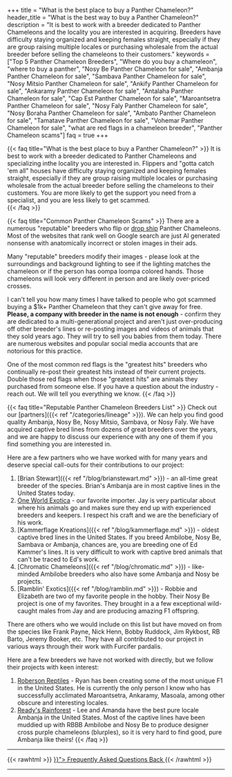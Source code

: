 +++
title = "What is the best place to buy a Panther Chameleon?"
header_title = "What is the best way to buy a Panther Chameleon?"
description = "It is best to work with a breeder dedicated to Panther Chameleons and the locality you are interested in acquiring. Breeders have difficulty staying organized and keeping females straight, especially if they are group raising multiple locales or purchasing wholesale from the actual breeder before selling the chameleons to their customers."
keywords = ["Top 5 Panther Chameleon Breeders", "Where do you buy a chameleon", "where to buy a panther", "Nosy Be Panther Chameleon for sale", "Ambanja Panther Chameleon for sale", "Sambava Panther Chameleon for sale", "Nosy Mitsio Panther Chameleon for sale", "Ankify Panther Chameleon for sale", "Ankaramy Panther Chameleon for sale", "Antalaha Panther Chameleon for sale", "Cap Est Panther Chameleon for sale", "Maroantsetra Panther Chameleon for sale", "Nosy Faly Panther Chameleon for sale", "Nosy Boraha Panther Chameleon for sale", "Ambato Panther Chameleon for sale", "Tamatave Panther Chameleon for sale", "Vohemar Panther Chameleon for sale", "what are red flags in a chameleon breeder", "Panther Chameleon scams"]
faq = true
+++

{{< faq title="What is the best place to buy a Panther Chameleon?" >}}
It is best to work with a breeder dedicated to Panther Chameleons and specializing inthe locality you are interested in. Flippers and "gotta catch 'em all" houses have difficulty staying organized and keeping females straight, especially if they are group raising multiple locales or purchasing wholesale from the actual breeder before selling the chameleons to their customers. You are more likely to get the support you need from a specialist, and you are less likely to get scammed.  
{{< /faq >}}

{{< faq title="Common Panther Chameleon Scams" >}}
There are a numerous "reputable" breeders who flip or [drop ship](https://en.wikipedia.org/wiki/Drop_shipping) Panther Chameleons. Most of the websites that rank well on Google search are just AI generated nonsense with anatomically incorrect or stolen images in their ads. 

Many "reputable" breeders modify their images - please look at the surroundings and background lighting to see if the lighting matches the chameleon or if the person has oompa loompa colored hands. Those chameleons will look very different in person and are likely over-priced crosses. 

I can't tell you how many times I have talked to people who got scammed buying a $1k+ Panther Chameleon that they can't give away for free. **Please, a company with breeder in the name is not enough** - confirm they are dedicated to a multi-generational project and aren't just over-producing off other breeder's lines or re-posting images and videos of animals that they sold years ago. They will try to sell you babies from them today. There are numerous websites and popular social media accounts that are notorious for this practice.

One of the most common red flags is the "greatest hits" breeders who continually re-post their greatest hits instead of their current projects. Double those red flags when those "greatest hits" are animals they purchased from someone else. If you have a question about the industry - reach out. We will tell you everything we know.
{{< /faq >}}

{{< faq title="Reputable Panther Chameleon Breeders List" >}}
Check out our [partners]({{< ref "/categories/lineage" >}}). We can help you find good quality Ambanja, Nosy Be, Nosy Mitsio, Sambava, or Nosy Faly. We have acquired captive bred lines from dozens of great breeders over the years, and we are happy to discuss our experience with any one of them if you find something you are interested in. 

Here are a few partners who we have worked with for many years and deserve special call-outs for their contributions to our project:

1. [Brian Stewart]({{< ref "/blog/brianstewart.md" >}}) - an all-time great breeder of the species. Brian's Ambanja are in most captive lines in the United States today.
2. [One World Exotica](https://oneworldexotica.com/) - our favorite importer. Jay is very particular about where his animals go and makes sure they end up with experienced breeders and keepers. I respect his craft and we are the beneficiary of his work.
3. [Kammerflage Kreations]({{< ref "/blog/kammerflage.md" >}}) - oldest captive bred lines in the United States. If you breed Ambilobe, Nosy Be, Sambava or Ambanja, chances are, you are breeding one of Ed Kammer's lines. It is very difficult to work with captive bred animals that can't be traced to Ed's work.
4. [Chromatic Chameleons]({{< ref "/blog/chromatic.md" >}}) - like-minded Ambilobe breeders who also have some Ambanja and Nosy be projects.
5. [Ramblin' Exotics]({{< ref "/blog/ramblin.md" >}}) - Robbie and Elizabeth are two of my favorite people in the hobby. Their Nosy Be project is one of my favorites. They brought in a a few exceptional wild-caught males from Jay and are producing amazing F1 offspring.

There are others who we would include on this list but have moved on from the species like Frank Payne, Nick Henn, Bobby Ruddock, Jim Rykbost, RB Barto, Jeremy Booker, etc. They have all contributed to our project in various ways through their work with Furcifer pardalis.

Here are a few breeders we have not worked with directly, but we follow their projects with keen interest:

1. [Roberson Reptiles](https://www.robersonreptiles.com/) - Ryan has been creating some of the most unique F1 in the United States. He is currently the only person I know who has successfully acclimated Maroantsetra, Ankaramy, Masoala, among other obscure and interesting locales.
2. [Ready's Rainforest](https://readysrainforest.com/) - Lee and Amanda have the best pure locale Ambanja in the United States. Most of the captive lines have been muddied up with RBBB Ambilobe and Nosy Be to produce designer cross purple chameleons (blurples), so it is very hard to find good, pure Ambanja like theirs!
{{< /faq >}}

<hr>
{{< rawhtml >}}
<a class="btn btn-template-main" href="{{< ref "/faq" >}}"> Frequently Asked Questions <i class="fas fa-backward"></i> Back </a>
{{< /rawhtml >}}
<hr>